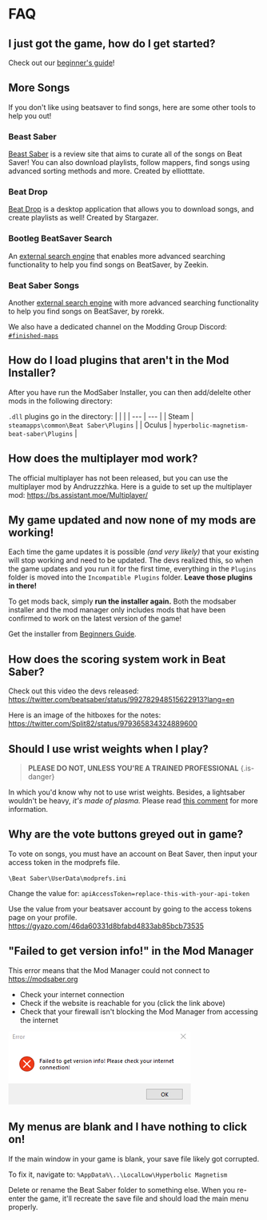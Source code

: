 <!-- TITLE: FAQ -->
<!-- SUBTITLE: Frequently Asked Questions! -->
# FAQ
## I just got the game, how do I get started?
Check out our [beginner's guide](beginners-guide)!

## More Songs
If you don't like using beatsaver to find songs, here are some other tools to help you out!

### Beast Saber
[Beast Saber](https://www.bsaber.com) is a review site that aims to curate all of the songs on Beat Saver! You can also download playlists, follow mappers, find songs using advanced sorting methods and more. Created by elliotttate.

### Beat Drop
[Beat Drop](https://bsaber.com/beatdrop/) is a desktop application that allows you to download songs, and create playlists as well! Created by Stargazer.

### Bootleg BeatSaver Search
An [external search engine](http://bootleg-beatsaver.com/) that enables more advanced searching functionality to help you find songs on BeatSaver, by Zeekin.

### Beat Saber Songs
Another [external search engine](https://beatsaber-songs.herokuapp.com/) with more advanced searching functionality to help you find songs on BeatSaver, by rorekk.

We also have a dedicated channel on the Modding Group Discord: [`#finished-maps`](https://discordapp.com/channels/441805394323439646/442342190060929055/)

## How do I load plugins that aren't in the Mod Installer?

After you have run the ModSaber Installer, you can then add/delelte other mods in the following directory:

`.dll` plugins go in the directory:
|  |  |
| --- | --- |
| Steam | `steamapps\common\Beat Saber\Plugins` |
| Oculus | `hyperbolic-magnetism-beat-saber\Plugins` |


## How does the multiplayer mod work?

The official multiplayer has not been released, but you can use the multiplayer mod by Andruzzzhka.
Here is a guide to set up the multiplayer mod: https://bs.assistant.moe/Multiplayer/

## My game updated and now none of my mods are working!
Each time the game updates it is possible *(and very likely)* that your existing will stop working and need to be updated.
The devs realized this, so when the game updates and you run it for the first time, everything in the `Plugins` folder is moved into the `Incompatible Plugins` folder. **Leave those plugins in there!**

To get mods back, simply **run the installer again.**
Both the modsaber installer and the mod manager only includes mods that have been confirmed to work on the latest version of the game!

Get the installer from [Beginners Guide](beginners-guide).

## How does the scoring system work in Beat Saber?

Check out this video the devs released: https://twitter.com/beatsaber/status/992782948515622913?lang=en

Here is an image of the hitboxes for the notes: https://twitter.com/Split82/status/979365834324889600

## Should I use wrist weights when I play?
> **PLEASE DO NOT, UNLESS YOU'RE A TRAINED PROFESSIONAL**
{.is-danger}

In which you'd know why not to use wrist weights. Besides, a lightsaber wouldn't be heavy, *it's made of plasma.*
Please read [this comment](https://www.reddit.com/r/Vive/comments/8g9jgs/beat_saber_has_now_released/dya1yl7/) for more information.

## Why are the vote buttons greyed out in game?

To vote on songs, you must have an account on Beat Saver, then input your access token in the modprefs file.

`\Beat Saber\UserData\modprefs.ini`

Change the value for: `apiAccessToken=replace-this-with-your-api-token`

Use the value from your beatsaver account by going to the access tokens page on your profile.
https://gyazo.com/46da60331d8bfabd4833ab85bcb73535

## "Failed to get version info!" in the Mod Manager

This error means that the Mod Manager could not connect to https://modsaber.org
* Check your internet connection
* Check if the website is reachable for you (click the link above)
* Check that your firewall isn't blocking the Mod Manager from accessing the internet

![Mod Manager Error](/uploads/faq/mod-manager-error.png "Mod Manager Error")

## My menus are blank and I have nothing to click on!
If the main window in your game is blank, your save file likely got corrupted.

To fix it, navigate to:
`%AppData%\..\LocalLow\Hyperbolic Magnetism`

Delete or rename the Beat Saber folder to something else. When you re-enter the game, it'll recreate the save file and should load the main menu properly.